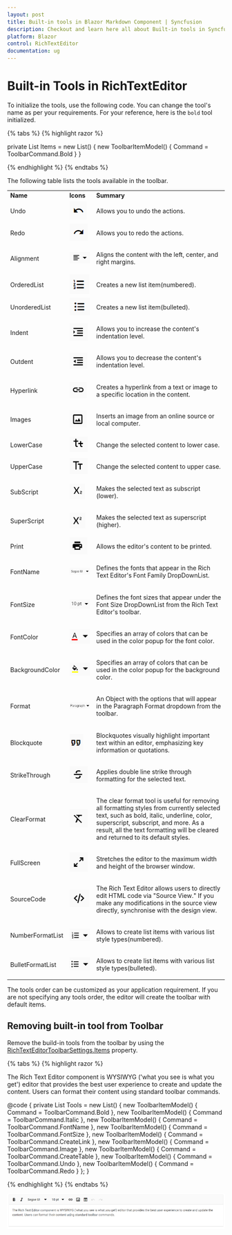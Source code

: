 ```yaml
---
layout: post
title: Built-in tools in Blazor Markdown Component | Syncfusion
description: Checkout and learn here all about Built-in tools in Syncfusion Blazor RichTextEditor component and more.
platform: Blazor
control: RichTextEditor
documentation: ug
---
```


# Built-in Tools in RichTextEditor 

To initialize the tools, use the following code. You can change the tool's name as per your requirements. For your reference, here is the `bold` tool initialized.

{% tabs %}
{% highlight razor %}

private List<ToolbarItemModel> Items = new List<ToolbarItemModel>()
    {
        new ToolbarItemModel() { Command = ToolbarCommand.Bold }
    } 

{% endhighlight %}
{% endtabs %}

The following table lists the tools available in the toolbar.

<table>
<tr>
<td><b>Name</b></td>
<td><b>Icons</b></td>
<td><b>Summary</b></td>
</tr>

<tr>
<td><p>Undo</p></td>
<td><img alt= "Undo in Blazor RichTextEditor" src="../images/undo.png"></td>
<td><p>Allows you to undo the actions.</p></td>
</tr>

<tr>
<td><p>Redo</p></td>
<td><img alt= "Redo in Blazor RichTextEditor" src="../images/redo.png"></td>
<td><p>Allows you to redo the actions.</p></td>
</tr>

<tr>
<td><p>Alignment</p></td>
<td><img alt= "Alignment in Blazor RichTextEditor" src="../images/alignments.png"></td>
<td><p>Aligns the content with the left, center, and right margins.</p></td>
</tr>

<tr>
<td><p>OrderedList</p></td>
<td><img alt= "Ordered list in Blazor RichTextEditor" src="../images/order-list.png"></td>
<td><p>Creates a new list item(numbered).</p></td>
</tr>

<tr>
<td><p>UnorderedList</p></td>
<td><img alt= "Unordered list in Blazor RichTextEditor" src="../images/unorder-list.png"></td>
<td><p>Creates a new list item(bulleted).</p></td>
</tr>

<tr>
<td><p>Indent</p></td>
<td><img alt= "Indent in Blazor RichTextEditor" src="../images/increase-indent.png"></td>
<td><p>Allows you to increase the content's indentation level. </p></td>
</tr>

<tr>
<td><p>Outdent</p></td>
<td><img alt= "Outdent in Blazor RichTextEditor" src="../images/decrease-indent.png"></td>
<td><p>Allows you to decrease the content's indentation level.</p></td>
</tr>

<tr>
<td><p>Hyperlink</p></td>
<td><img alt= "Hyperlink in Blazor RichTextEditor" src="../images/create-link.png"></td>
<td><p>Creates a hyperlink from a text or image to a specific location in the content.</p></td>
</tr>

<tr>
<td><p>Images</p></td>
<td><img alt= "Images in Blazor RichTextEditor" src="../images/insert-image.png"></td>
<td><p>Inserts an image from an online source or local computer.</p></td>
</tr>

<tr>
<td><p>LowerCase</p></td>
<td><img alt= "Lower case in Blazor RichTextEditor" src="../images/lower-case.png"></td>
<td><p>Change the selected content to lower case.</p></td>
</tr>

<tr>
<td><p>UpperCase</p></td>
<td><img alt= "Uppercase in Blazor RichTextEditor" src="../images/upper-case.png"></td>
<td><p>Change the selected content to upper case.</p></td>
</tr>

<tr>
<td><p>SubScript</p></td>
<td><img alt= "Sub script in Blazor RichTextEditor" src="../images/sub-script.png"></td>
<td><p> Makes the selected text as subscript (lower).</p></td>
</tr>

<tr>
<td><p>SuperScript</p></td>
<td><img alt= "Super script in Blazor RichTextEditor" src="../images/super-script.png"></td>
<td><p> Makes the selected text as superscript (higher).</p></td>
</tr>

<tr>
<td><p>Print</p></td>
<td><img alt= "Print in Blazor RichTextEditor" src="../images/print.png"></td>
<td><p>Allows the editor's content to be printed. </p></td>
</tr>

<tr>
<td><p>FontName</p></td>
<td><img alt= "Font name in Blazor RichTextEditor" src="../images/font-name.png"></td>
<td><p>Defines the fonts that appear in the Rich Text Editor's Font Family DropDownList.</p></td>
</tr>

<tr>
<td><p>FontSize</p></td>
<td><img alt= "Font size in Blazor RichTextEditor" src="../images/font-size.png"></td>
<td><p>Defines the font sizes that appear under the Font Size DropDownList from the Rich Text Editor's toolbar.</p></td>
</tr>

<tr>
<td><p>FontColor</p></td>
<td><img alt= "Font color in Blazor RichTextEditor" src="../images/font-color.png"></td>
<td><p>Specifies an array of colors that can be used in the color popup for the font color.</p></td>
</tr>

<tr>
<td><p>BackgroundColor</p></td>
<td><img alt= "Background color in Blazor RichTextEditor" src="../images/background-color.png"></td>
<td><p>Specifies an array of colors that can be used in the color popup for the background color.</p></td>
</tr>

<tr>
<td><p>Format</p></td>
<td><img alt= "Format in Blazor RichTextEditor" src="../images/formats.png"></td>
<td><p>An Object with the options that will appear in the Paragraph Format dropdown from the toolbar.</p></td>
</tr>

<tr>
<td><p>Blockquote</p></td>
<td><img alt= "Blockquote in Blazor RichTextEditor" src="../images/blockquote.png"></td>
<td><p>Blockquotes visually highlight important text within an editor, emphasizing key information or quotations.</p></td>
</tr>

<tr>
<td><p>StrikeThrough</p></td>
<td><img alt= "Strike through in Blazor RichTextEditor" src="../images/strikethrough.png"></td>
<td><p>Applies double line strike through formatting for the selected text.</p></td>
</tr>

<tr>
<td><p>ClearFormat</p></td>
<td><img alt= "Clear format in Blazor RichTextEditor" src="../images/clear-format.png"></td>
<td><p>The clear format tool is useful for removing all formatting styles from currently selected text, such as bold, italic, underline, color, superscript, subscript, and more. As a result, all the text formatting will be cleared and returned to its default styles.</p></td>
</tr>

<tr>
<td><p>FullScreen</p></td>
<td><img alt= "Full screen in Blazor RichTextEditor" src="../images/maximize.png"></td>
<td><p>Stretches the editor to the maximum width and height of the browser window.</p></td>
</tr>

<tr>
<td><p>SourceCode</p></td>
<td><img alt= "Source code in Blazor RichTextEditor" src="../images/code-view.png"></td>
<td><p>The Rich Text Editor allows users to directly edit HTML code via "Source View." If you make any modifications in the source view directly, synchronise with the design view.</p></td>
</tr>

<tr>
<td><p>NumberFormatList</p></td>
<td><img alt= "Number format list in Blazor RichTextEditor" src="../images/number-format.png"></td>
<td><p>Allows to create list items with various list style types(numbered). </p></td>
</tr>

<tr>
<td><p>BulletFormatList</p></td>
<td><img alt= "Bullet format list in Blazor RichTextEditor" src="../images/bullet-format.png"></td>
<td><p>Allows to create list items with various list style types(bulleted).</p></td>
</tr>
</table>

The tools order can be customized as your application requirement. If you are not specifying any tools order, the editor will create the toolbar with default items.

## Removing built-in tool from Toolbar

Remove the build-in tools from the toolbar by using the [RichTextEditorToolbarSettings.Items](https://help.syncfusion.com/cr/blazor/Syncfusion.Blazor.RichTextEditor.RichTextEditorToolbarSettings.html#Syncfusion_Blazor_RichTextEditor_RichTextEditorToolbarSettings_Items) property.

{% tabs %}
{% highlight razor %}

<SfRichTextEditor>
    <RichTextEditorToolbarSettings Items="@Tools" />
The Rich Text Editor component is WYSIWYG ('what you see is what you get') editor that provides the best user experience to create and update the content. Users can format their content using standard toolbar commands.
</SfRichTextEditor>

@code {
    private List<ToolbarItemModel> Tools = new List<ToolbarItemModel>()
    {
        new ToolbarItemModel() { Command = ToolbarCommand.Bold },
        new ToolbarItemModel() { Command = ToolbarCommand.Italic },
        new ToolbarItemModel() { Command = ToolbarCommand.FontName },
        new ToolbarItemModel() { Command = ToolbarCommand.FontSize },
        new ToolbarItemModel() { Command = ToolbarCommand.CreateLink },
        new ToolbarItemModel() { Command = ToolbarCommand.Image },
        new ToolbarItemModel() { Command = ToolbarCommand.CreateTable },
        new ToolbarItemModel() { Command = ToolbarCommand.Undo },
        new ToolbarItemModel() { Command = ToolbarCommand.Redo }
    };
}

{% endhighlight %}
{% endtabs %}

![Blazor Markdown Editor removed default toolbar items](../images/blazor-markdown-editor-removed-default-toolbar-items.png)